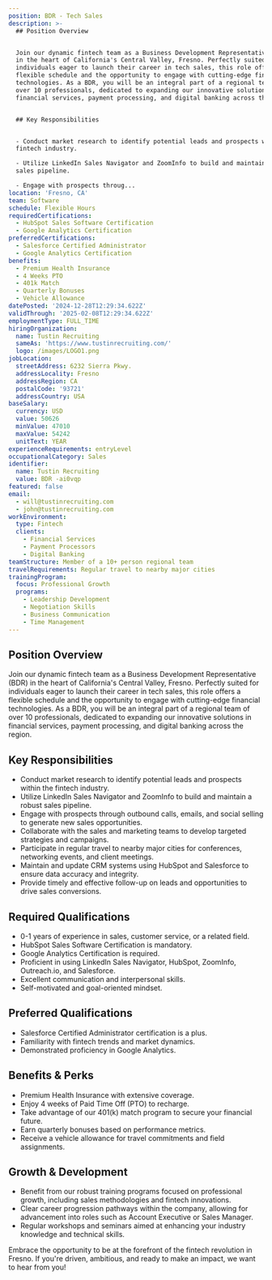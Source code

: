 ```yaml
---
position: BDR - Tech Sales
description: >-
  ## Position Overview


  Join our dynamic fintech team as a Business Development Representative (BDR)
  in the heart of California's Central Valley, Fresno. Perfectly suited for
  individuals eager to launch their career in tech sales, this role offers a
  flexible schedule and the opportunity to engage with cutting-edge financial
  technologies. As a BDR, you will be an integral part of a regional team of
  over 10 professionals, dedicated to expanding our innovative solutions in
  financial services, payment processing, and digital banking across the region.


  ## Key Responsibilities


  - Conduct market research to identify potential leads and prospects within the
  fintech industry.

  - Utilize LinkedIn Sales Navigator and ZoomInfo to build and maintain a robust
  sales pipeline.

  - Engage with prospects throug...
location: 'Fresno, CA'
team: Software
schedule: Flexible Hours
requiredCertifications:
  - HubSpot Sales Software Certification
  - Google Analytics Certification
preferredCertifications:
  - Salesforce Certified Administrator
  - Google Analytics Certification
benefits:
  - Premium Health Insurance
  - 4 Weeks PTO
  - 401k Match
  - Quarterly Bonuses
  - Vehicle Allowance
datePosted: '2024-12-28T12:29:34.622Z'
validThrough: '2025-02-08T12:29:34.622Z'
employmentType: FULL_TIME
hiringOrganization:
  name: Tustin Recruiting
  sameAs: 'https://www.tustinrecruiting.com/'
  logo: /images/LOGO1.png
jobLocation:
  streetAddress: 6232 Sierra Pkwy.
  addressLocality: Fresno
  addressRegion: CA
  postalCode: '93721'
  addressCountry: USA
baseSalary:
  currency: USD
  value: 50626
  minValue: 47010
  maxValue: 54242
  unitText: YEAR
experienceRequirements: entryLevel
occupationalCategory: Sales
identifier:
  name: Tustin Recruiting
  value: BDR -ai0vqp
featured: false
email:
  - will@tustinrecruiting.com
  - john@tustinrecruiting.com
workEnvironment:
  type: Fintech
  clients:
    - Financial Services
    - Payment Processors
    - Digital Banking
teamStructure: Member of a 10+ person regional team
travelRequirements: Regular travel to nearby major cities
trainingProgram:
  focus: Professional Growth
  programs:
    - Leadership Development
    - Negotiation Skills
    - Business Communication
    - Time Management
---
```




## Position Overview

Join our dynamic fintech team as a Business Development Representative (BDR) in the heart of California's Central Valley, Fresno. Perfectly suited for individuals eager to launch their career in tech sales, this role offers a flexible schedule and the opportunity to engage with cutting-edge financial technologies. As a BDR, you will be an integral part of a regional team of over 10 professionals, dedicated to expanding our innovative solutions in financial services, payment processing, and digital banking across the region.

## Key Responsibilities

- Conduct market research to identify potential leads and prospects within the fintech industry.
- Utilize LinkedIn Sales Navigator and ZoomInfo to build and maintain a robust sales pipeline.
- Engage with prospects through outbound calls, emails, and social selling to generate new sales opportunities.
- Collaborate with the sales and marketing teams to develop targeted strategies and campaigns.
- Participate in regular travel to nearby major cities for conferences, networking events, and client meetings.
- Maintain and update CRM systems using HubSpot and Salesforce to ensure data accuracy and integrity.
- Provide timely and effective follow-up on leads and opportunities to drive sales conversions.
  
## Required Qualifications

- 0-1 years of experience in sales, customer service, or a related field.
- HubSpot Sales Software Certification is mandatory.
- Google Analytics Certification is required.
- Proficient in using LinkedIn Sales Navigator, HubSpot, ZoomInfo, Outreach.io, and Salesforce.
- Excellent communication and interpersonal skills.
- Self-motivated and goal-oriented mindset.

## Preferred Qualifications

- Salesforce Certified Administrator certification is a plus.
- Familiarity with fintech trends and market dynamics.
- Demonstrated proficiency in Google Analytics.

## Benefits & Perks

- Premium Health Insurance with extensive coverage.
- Enjoy 4 weeks of Paid Time Off (PTO) to recharge.
- Take advantage of our 401(k) match program to secure your financial future.
- Earn quarterly bonuses based on performance metrics.
- Receive a vehicle allowance for travel commitments and field assignments.

## Growth & Development

- Benefit from our robust training programs focused on professional growth, including sales methodologies and fintech innovations.
- Clear career progression pathways within the company, allowing for advancement into roles such as Account Executive or Sales Manager.
- Regular workshops and seminars aimed at enhancing your industry knowledge and technical skills.

Embrace the opportunity to be at the forefront of the fintech revolution in Fresno. If you're driven, ambitious, and ready to make an impact, we want to hear from you!
